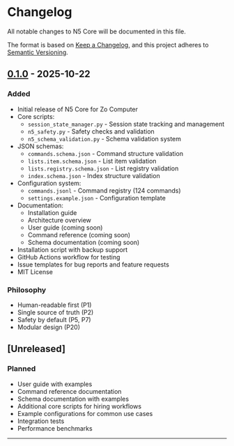 # Changelog

All notable changes to N5 Core will be documented in this file.

The format is based on [Keep a Changelog](https://keepachangelog.com/en/1.0.0/),
and this project adheres to [Semantic Versioning](https://semver.org/spec/v2.0.0.html).

## [0.1.0] - 2025-10-22

### Added
- Initial release of N5 Core for Zo Computer
- Core scripts:
  - `session_state_manager.py` - Session state tracking and management
  - `n5_safety.py` - Safety checks and validation
  - `n5_schema_validation.py` - Schema validation system
- JSON schemas:
  - `commands.schema.json` - Command structure validation
  - `lists.item.schema.json` - List item validation
  - `lists.registry.schema.json` - List registry validation
  - `index.schema.json` - Index structure validation
- Configuration system:
  - `commands.jsonl` - Command registry (124 commands)
  - `settings.example.json` - Configuration template
- Documentation:
  - Installation guide
  - Architecture overview
  - User guide (coming soon)
  - Command reference (coming soon)
  - Schema documentation (coming soon)
- Installation script with backup support
- GitHub Actions workflow for testing
- Issue templates for bug reports and feature requests
- MIT License

### Philosophy
- Human-readable first (P1)
- Single source of truth (P2)
- Safety by default (P5, P7)
- Modular design (P20)

## [Unreleased]

### Planned
- User guide with examples
- Command reference documentation
- Schema documentation with examples
- Additional core scripts for hiring workflows
- Example configurations for common use cases
- Integration tests
- Performance benchmarks

---

[0.1.0]: https://github.com/vrijenattawar/n5-core/releases/tag/v0.1.0

